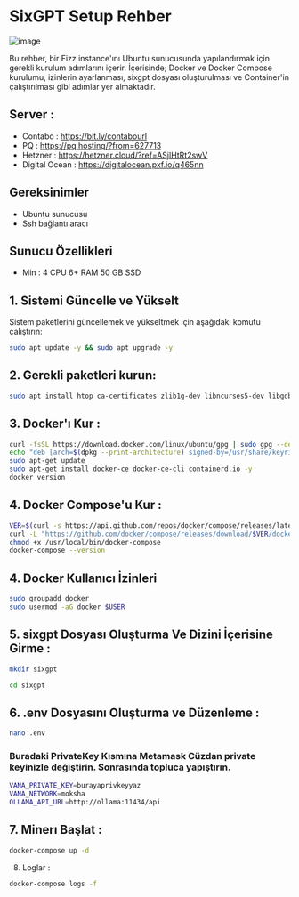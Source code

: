 # SixGPT Setup Rehber

![image](https://github.com/user-attachments/assets/155f4f07-c894-4197-afd5-ba1028531fa0)

Bu rehber, bir Fizz instance'ını Ubuntu sunucusunda yapılandırmak için gerekli kurulum adımlarını içerir. İçerisinde; Docker ve Docker Compose kurulumu, izinlerin ayarlanması, sixgpt dosyası oluşturulması ve Container'in çalıştırılması gibi adımlar yer almaktadır.

## Server  : 
- Contabo : https://bit.ly/contabourl 
- PQ : https://pq.hosting/?from=627713 
- Hetzner : https://hetzner.cloud/?ref=ASjlHtRt2swV 
- Digital Ocean : https://digitalocean.pxf.io/q465nn

## Gereksinimler
- Ubuntu sunucusu
- Ssh bağlantı aracı

## Sunucu Özellikleri 

- Min : 4 CPU 6+ RAM 50 GB SSD

## 1. Sistemi Güncelle ve Yükselt

Sistem paketlerini güncellemek ve yükseltmek için aşağıdaki komutu çalıştırın:

```bash
sudo apt update -y && sudo apt upgrade -y
```
## 2. Gerekli paketleri kurun:

```bash
sudo apt install htop ca-certificates zlib1g-dev libncurses5-dev libgdbm-dev libnss3-dev tmux iptables curl nvme-cli git wget make jq libleveldb-dev build-essential pkg-config ncdu tar clang bsdmainutils lsb-release libssl-dev libreadline-dev libffi-dev jq gcc screen unzip lz4 -y
```
## 3. Docker'ı Kur : 

```bash
curl -fsSL https://download.docker.com/linux/ubuntu/gpg | sudo gpg --dearmor -o /usr/share/keyrings/docker-archive-keyring.gpg
echo "deb [arch=$(dpkg --print-architecture) signed-by=/usr/share/keyrings/docker-archive-keyring.gpg] https://download.docker.com/linux/ubuntu $(lsb_release -cs) stable" | sudo tee /etc/apt/sources.list.d/docker.list > /dev/null
sudo apt-get update
sudo apt-get install docker-ce docker-ce-cli containerd.io -y
docker version
```

## 4. Docker Compose'u Kur : 

```bash
VER=$(curl -s https://api.github.com/repos/docker/compose/releases/latest | grep tag_name | cut -d '"' -f 4)
curl -L "https://github.com/docker/compose/releases/download/$VER/docker-compose-$(uname -s)-$(uname -m)" -o /usr/local/bin/docker-compose
chmod +x /usr/local/bin/docker-compose
docker-compose --version
```

## 4. Docker Kullanıcı İzinleri

```bash
sudo groupadd docker
sudo usermod -aG docker $USER
```

## 5. sixgpt Dosyası Oluşturma Ve Dizini İçerisine Girme :

```bash
mkdir sixgpt
```

```bash
cd sixgpt
```

## 6. .env Dosyasını Oluşturma ve Düzenleme : 

```bash
nano .env
```

### Buradaki PrivateKey Kısmına Metamask Cüzdan private keyinizle değiştirin. Sonrasında topluca yapıştırın.

```bash
VANA_PRIVATE_KEY=burayaprivkeyyaz
VANA_NETWORK=moksha
OLLAMA_API_URL=http://ollama:11434/api
```

## 7. Minerı Başlat : 

```bash
docker-compose up -d
```

8. Loglar : 

```bash
docker-compose logs -f
```


